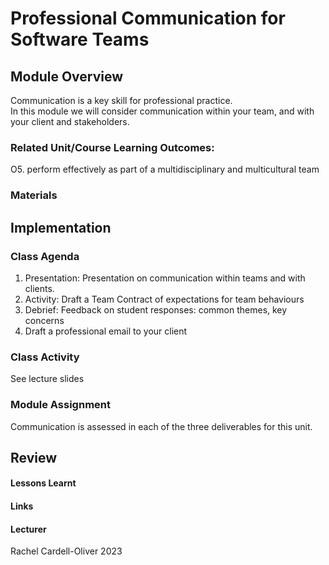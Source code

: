 # Professional Communication for Software Teams

## Module Overview
Communication is a key skill for professional practice.  
In this module we will consider communication within your team, and with your client and stakeholders.

### Related Unit/Course Learning Outcomes:
O5. perform effectively as part of a multidisciplinary and multicultural team

### Materials



## Implementation

### Class Agenda
1. Presentation: Presentation on communication within teams and with clients.
2. Activity: Draft a Team Contract of expectations for team behaviours
3. Debrief: Feedback on student responses: common themes, key concerns
4. Draft a professional email to your client

### Class Activity

See lecture slides

### Module Assignment

Communication is assessed in each of the three deliverables for this unit.

## Review
#### Lessons Learnt
#### Links

#### Lecturer 
Rachel Cardell-Oliver 2023
